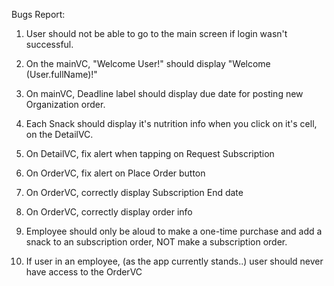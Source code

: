 Bugs Report:

1. User should not be able to go to the main screen if login wasn't successful.

2. On the mainVC, "Welcome User!" should display "Welcome \(User.fullName)!"

3. On mainVC, Deadline label should display due date for posting new Organization order.

4. Each Snack should display it's nutrition info when you click on it's cell, on the DetailVC.

5. On DetailVC, fix alert when tapping on Request Subscription

6. On OrderVC, fix alert on Place Order button

7. On OrderVC, correctly display Subscription End date

8. On OrderVC, correctly display order info

9. Employee should only be aloud to make a one-time purchase and add a snack to an subscription order, NOT make a subscription order.

10. If user in an employee, (as the app currently stands..) user should never have access to the OrderVC
 